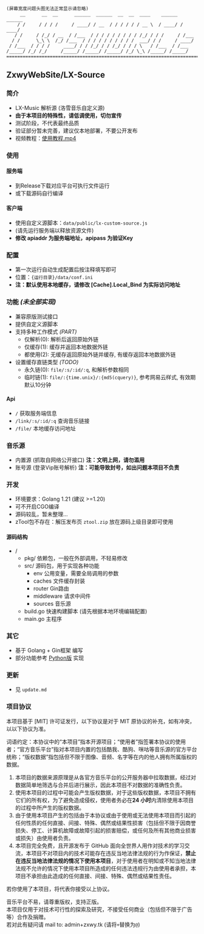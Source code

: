 ```
(屏幕宽度问题头图无法正常显示请忽略)
     __      __  __      ______  ______  __  __  ____    ______  ______
    / /     / / / /     / ____/ / __  / / / / / / __ \  / ____/ / ____/
   / /     / /_/ / __  / /___  / / / / / / / / / /_/ / / /     / /___
  / /      \_\ \  /_/ /___  / / / / / / / / / /  ___/ / /     / ____/
 / /___  / / / /     ____/ / / /_/ / / /_/ / / / \   / /___  / /___
/_____/ /_/ /_/     /_____/ /_____/ /_____/ /_/ \_\ /_____/ /_____/
=======================================================================
```
## ZxwyWebSite/LX-Source
### 简介
+ LX-Music 解析源 (洛雪音乐自定义源)
+ **由于本项目的特殊性，请低调使用，切勿宣传**
+ 测试阶段，不代表最终品质
+ 验证部分暂未完善，建议仅本地部署，不要公开发布
+ 视频教程：[使用教程.mp4](https://r2eu.zxwy.link/gh/lx-source/v1.0.2-b0.1/%E4%BD%BF%E7%94%A8%E6%95%99%E7%A8%8B.mp4)
<!-- + **锟斤拷** -->

### 使用
#### 服务端
+ 到Release下载对应平台可执行文件运行
+ 或下载源码自行编译
#### 客户端
+ 使用自定义源脚本：`data/public/lx-custom-source.js`
+ (请先运行服务端以释放资源文件)
+ **修改 apiaddr 为服务端地址，apipass 为验证Key**

### 配置
+ 第一次运行自动生成配置后按注释填写即可
+ 位置：`{运行目录}/data/conf.ini`
+ **注：默认使用本地缓存，请修改 [Cache].Local_Bind 为实际访问地址**

### 功能 *(未全部实现)*
+ 兼容原版测试接口
+ 提供自定义源脚本
+ 支持多种工作模式 *(PART)*
   - 仅解析(0): 解析后返回原始外链
   - 仅缓存(1): 缓存并返回本地数据外链
   - 都使用(2): 无缓存返回原始外链并缓存, 有缓存返回本地数据外链
+ 设置缓存直链类型 *(TODO)*
   - 永久链(0): `file/:s/:id/:q`, 和解析参数相同
   - 临时链(1): `file/:{time.unix}/:{md5(cquery)}`, 参考网易云样式, 有效期默认10分钟
#### Api
+ `/` 获取服务端信息
+ `/link/:s/:id/:q` 查询音乐链接
+ `/file/` 本地缓存访问地址
<!-- + ... -->

### 音乐源
+ 内置源 (抓取自网络公开接口) **注：文明上网，请勿滥用**
+ 账号源 (登录Vip账号解析) **注：可能导致封号，如出问题本项目不负责**

### 开发
+ 环境要求：Golang 1.21 (建议 >=1.20)
+ 可不开启CGO编译
+ 源码较乱，暂未整理...
+ zTool包不存在：解压发布页 `ztool.zip` 放在源码上级目录即可使用
#### 源码结构
+ /
   - pkg/ 依赖包，一般在外部调用，不轻易修改
   - src/ 源码包，用于实现各种功能
      * env 公用变量，需要全局调用的参数
      * caches 文件缓存封装
      * router Gin路由
      * middleware 请求中间件
      * sources 音乐源
   <!-- - public/ 静态资源，打包进程序，新环境运行自动释放 -->
   <!-- - scripts/ 一些快捷脚本 -->
   - build.go 快速构建脚本 (请先根据本地环境编辑配置)
   - main.go 主程序

### 其它
+ 基于 Golang + Gin框架 编写
+ 部分功能参考 [Python版](https://github.com/lxmusics/lx-music-api-server-python) 实现

### 更新
+ 见 `update.md`

### 项目协议

本项目基于 [MIT] 许可证发行，以下协议是对于 MIT 原协议的补充，如有冲突，以以下协议为准。

词语约定：本协议中的“本项目”指本开源项目；“使用者”指签署本协议的使用者；“官方音乐平台”指对本项目内置的包括酷我、酷狗、咪咕等音乐源的官方平台统称；“版权数据”指包括但不限于图像、音频、名字等在内的他人拥有所属版权的数据。

1. 本项目的数据来源原理是从各官方音乐平台的公开服务器中拉取数据，经过对数据简单地筛选与合并后进行展示，因此本项目不对数据的准确性负责。
2. 使用本项目的过程中可能会产生版权数据，对于这些版权数据，本项目不拥有它们的所有权，为了避免造成侵权，使用者务必在**24 小时**内清除使用本项目的过程中所产生的版权数据。
3. 由于使用本项目产生的包括由于本协议或由于使用或无法使用本项目而引起的任何性质的任何直接、间接、特殊、偶然或结果性损害（包括但不限于因商誉损失、停工、计算机故障或故障引起的损害赔偿，或任何及所有其他商业损害或损失）由使用者负责。
4. 本项目完全免费，且开源发布于 GitHub 面向全世界人用作对技术的学习交流，本项目不对项目内的技术可能存在违反当地法律法规的行为作保证，**禁止在违反当地法律法规的情况下使用本项目**，对于使用者在明知或不知当地法律法规不允许的情况下使用本项目所造成的任何违法违规行为由使用者承担，本项目不承担由此造成的任何直接、间接、特殊、偶然或结果性责任。

若你使用了本项目，将代表你接受以上协议。

音乐平台不易，请尊重版权，支持正版。  
本项目仅用于对技术可行性的探索及研究，不接受任何商业（包括但不限于广告等）合作及捐赠。  
若对此有疑问请 mail to: admin+zxwy.tk (请将`+`替换为`@`)
 